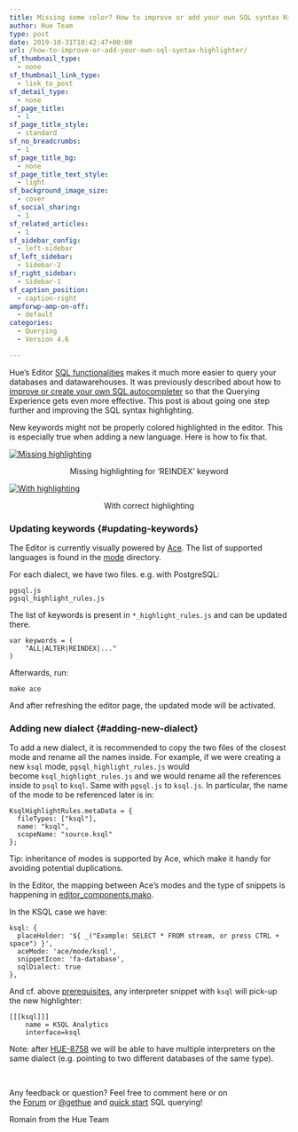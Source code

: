 ```yaml
---
title: Missing some color? How to improve or add your own SQL syntax Highlighter
author: Hue Team
type: post
date: 2019-10-31T10:42:47+00:00
url: /how-to-improve-or-add-your-own-sql-syntax-highlighter/
sf_thumbnail_type:
  - none
sf_thumbnail_link_type:
  - link_to_post
sf_detail_type:
  - none
sf_page_title:
  - 1
sf_page_title_style:
  - standard
sf_no_breadcrumbs:
  - 1
sf_page_title_bg:
  - none
sf_page_title_text_style:
  - light
sf_background_image_size:
  - cover
sf_social_sharing:
  - 1
sf_related_articles:
  - 1
sf_sidebar_config:
  - left-sidebar
sf_left_sidebar:
  - Sidebar-2
sf_right_sidebar:
  - Sidebar-1
sf_caption_position:
  - caption-right
ampforwp-amp-on-off:
  - default
categories:
  - Querying
  - Version 4.6

---
```

Hue&#8217;s Editor [SQL functionalities][1] makes it much more easier to query your databases and datawarehouses. It was previously described about how to [improve or create your own SQL autocompleter][2] so that the Querying Experience gets even more effective. This post is about going one step further and improving the SQL syntax highlighting.

New keywords might not be properly colored highlighted in the editor. This is especially true when adding a new language. Here is how to fix that.

<a href="https://cdn.gethue.com/docs/dev/syntax_highlighting_missing.png" data-featherlight="image"><img class="aligncenter" src="https://cdn.gethue.com/docs/dev/syntax_highlighting_missing.png" alt="Missing highlighting" /></a>

<p style="text-align: center;">
  Missing highlighting for ‘REINDEX’ keyword
</p>

<a href="https://cdn.gethue.com/docs/dev/syntax_highlighting_updated.png" data-featherlight="image"><img class="aligncenter" src="https://cdn.gethue.com/docs/dev/syntax_highlighting_updated.png" alt="With highlighting" /></a>

<p style="text-align: center;">
  With correct highlighting
</p>

### Updating keywords {#updating-keywords}

The Editor is currently visually powered by [Ace][3]. The list of supported languages is found in the [mode][4] directory.

For each dialect, we have two files. e.g. with PostgreSQL:

<pre><code class="bash">pgsql.js
pgsql_highlight_rules.js
</code></pre>

The list of keywords is present in `*_highlight_rules.js` and can be updated there.

<pre><code class="javascript">var keywords = (
    "ALL|ALTER|REINDEX|..."
)
</code></pre>

Afterwards, run:

<pre><code class="bash">make ace
</code></pre>

And after refreshing the editor page, the updated mode will be activated.

### Adding new dialect {#adding-new-dialect}

To add a new dialect, it is recommended to copy the two files of the closest mode and rename all the names inside. For example, if we were creating a new `ksql` mode, `pgsql_highlight_rules.js` would become `ksql_highlight_rules.js` and we would rename all the references inside to `psql` to `ksql`. Same with `pgsql.js` to `ksql.js`. In particular, the name of the mode to be referenced later is in:

<pre><code class="javascript">KsqlHighlightRules.metaData = {
  fileTypes: ["ksql"],
  name: "ksql",
  scopeName: "source.ksql"
};
</code></pre>

Tip: inheritance of modes is supported by Ace, which make it handy for avoiding potential duplications.

In the Editor, the mapping between Ace’s modes and the type of snippets is happening in [editor_components.mako][5].

In the KSQL case we have:

<pre><code class="javascript">ksql: {
  placeHolder: '${ _("Example: SELECT * FROM stream, or press CTRL + space") }',
  aceMode: 'ace/mode/ksql',
  snippetIcon: 'fa-database',
  sqlDialect: true
},
</code></pre>

And cf. above [prerequisites][6], any interpreter snippet with `ksql` will pick-up the new highlighter:

<pre><code class="bash">[[[ksql]]]
    name = KSQL Analytics
    interface=ksql
</code></pre>

Note: after [HUE-8758][7] we will be able to have multiple interpreters on the same dialect (e.g. pointing to two different databases of the same type).

&nbsp;

Any feedback or question? Feel free to comment here or on the <a href="https://discourse.gethue.com/">Forum</a> or <a href="https://twitter.com/gethue">@gethue</a> and <a href="https://docs.gethue.com/quickstart/">quick start</a> SQL querying!

Romain from the Hue Team

 [1]: https://docs.gethue.com/user/querying/
 [2]: https://docs.gethue.com/developer/parsers/
 [3]: https://ace.c9.io/
 [4]: https://github.com/cloudera/hue/tree/master/tools/ace-editor/lib/ace/mode
 [5]: https://github.com/cloudera/hue/blob/master/desktop/libs/notebook/src/notebook/templates/editor_components.mako#L2118
 [6]: http://localhost:1313/developer/parsers/#prerequisites
 [7]: https://issues.cloudera.org/browse/HUE-8758
